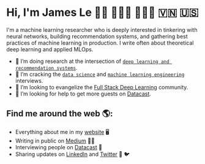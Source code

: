 # Hi, I'm James Le 👋🏼  👨🏽‍🎓 👨🏽‍💻 🇻🇳 🇺🇸

I'm a machine learning researcher who is deeply interested in tinkering with neural networks, building recommendation systems, and gathering best practices of machine learning in production.
I write often about theoretical deep learning and applied MLOps.

- 🔭 I’m doing research at the intersection of [`deep learning and recommendation systems`](https://github.com/khanhnamle1994/transfer-rec).
- 🌱 I’m cracking the [`data science`](https://github.com/khanhnamle1994/cracking-the-data-science-interview) and [`machine learning engineering`](https://github.com/khanhnamle1994/technical-interview-prep) interviews.
- 👯 I’m looking to evangelize the [Full Stack Deep Learning](https://github.com/full-stack-deep-learning/course-gitbook) community.
- 🤔 I’m looking for help to get more guests on [Datacast](https://datacast.simplecast.com/).

## Find me around the web 🌎:
- Everything about me in my <a href="https://jameskle.com/">website</a> 🖥
- Writing in public on <a href="https://medium.com/@james_aka_yale">Medium</a> ✍🏽
- Interviewing people on <a href="https://datacast.simplecast.com/"> Datacast</a> 🎤
- Sharing updates on <a href="https://www.linkedin.com/in/khanhnamle94">LinkedIn</a> and <a href="https://twitter.com/le_james94">Twitter</a> 💼  🐦
